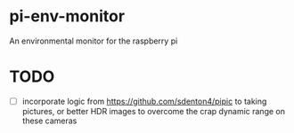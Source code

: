 # pi-env-monitor
An environmental monitor for the raspberry pi

# TODO
-[ ] incorporate logic from https://github.com/sdenton4/pipic to taking pictures, or better HDR images to overcome the  crap dynamic range on these cameras
